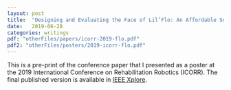 ```yaml
---
layout: post
title:  "Designing and Evaluating the Face of Lil’Flo: An Affordable Social Rehabilitation Robot"
date:   2019-06-28
categories: writings
pdf: "otherFiles/papers/icorr-2019-flo.pdf"
pdf2: "otherFiles/posters/2019-icorr-flo.pdf"
---
```

This is a pre-print of the conference paper that I presented as a poster at the 2019 International Conference on Rehabilitation Robotics (ICORR).
The final published version is available in [IEEE Xplore](https://ieeexplore.ieee.org/document/8779416).